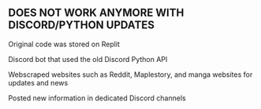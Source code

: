 ## DOES NOT WORK ANYMORE WITH DISCORD/PYTHON UPDATES

Original code was stored on Replit

Discord bot that used the old Discord Python API

Webscraped websites such as Reddit, Maplestory, and manga websites for updates and news

Posted new information in dedicated Discord channels
